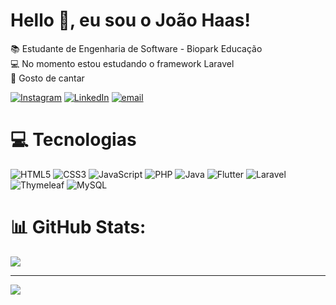 # Hello 👋, eu sou o João Haas!
📚 Estudante de Engenharia de Software - Biopark Educação<br>💻 No momento estou estudando o framework Laravel<br>🎤 Gosto de cantar<br>

[![Instagram](https://img.shields.io/badge/Instagram-%23E4405F.svg?logo=Instagram&logoColor=white)](https://instagram.com/joaovhaas) [![LinkedIn](https://img.shields.io/badge/LinkedIn-%230077B5.svg?logo=linkedin&logoColor=white)](https://linkedin.com/in/haasjoao) [![email](https://img.shields.io/badge/Email-D14836?logo=gmail&logoColor=white)](mailto:haaszcomercial@gmail.com) 

# 💻 Tecnologias
![HTML5](https://img.shields.io/badge/html5-%23E34F26.svg?style=for-the-badge&logo=html5&logoColor=white) ![CSS3](https://img.shields.io/badge/css3-%231572B6.svg?style=for-the-badge&logo=css3&logoColor=white) ![JavaScript](https://img.shields.io/badge/javascript-%23323330.svg?style=for-the-badge&logo=javascript&logoColor=%23F7DF1E) ![PHP](https://img.shields.io/badge/php-%23777BB4.svg?style=for-the-badge&logo=php&logoColor=white) ![Java](https://img.shields.io/badge/java-%23ED8B00.svg?style=for-the-badge&logo=openjdk&logoColor=white) ![Flutter](https://img.shields.io/badge/Flutter-%2302569B.svg?style=for-the-badge&logo=Flutter&logoColor=white) ![Laravel](https://img.shields.io/badge/laravel-%23FF2D20.svg?style=for-the-badge&logo=laravel&logoColor=white) ![Thymeleaf](https://img.shields.io/badge/Thymeleaf-%23005C0F.svg?style=for-the-badge&logo=Thymeleaf&logoColor=white) ![MySQL](https://img.shields.io/badge/mysql-4479A1.svg?style=for-the-badge&logo=mysql&logoColor=white)

# 📊 GitHub Stats:
![](https://github-readme-stats.vercel.app/api/top-langs/?username=haaszdev&theme=dracula&hide_border=false&include_all_commits=false&count_private=false&layout=compact)

---
![](https://komarev.com/ghpvc/?username=haaszdev&style=flat-square)

